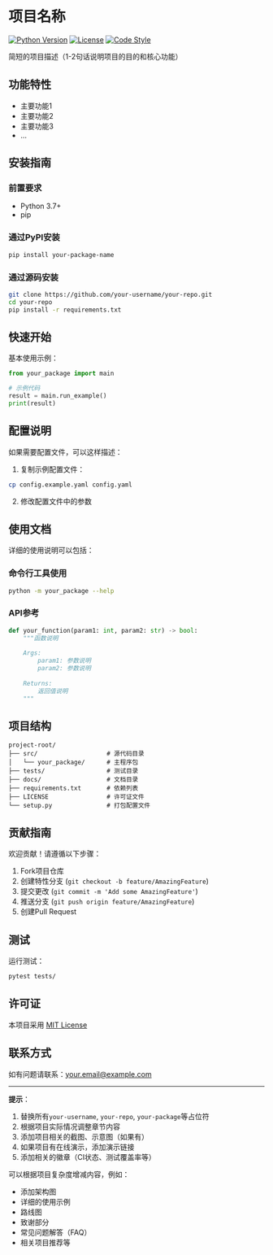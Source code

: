 # 项目名称

[![Python Version](https://img.shields.io/badge/python-3.7%2B-blue)](https://www.python.org/)
[![License](https://img.shields.io/badge/license-MIT-green)](LICENSE)
[![Code Style](https://img.shields.io/badge/code%20style-black-000000.svg)](https://github.com/psf/black)

简短的项目描述（1-2句话说明项目的目的和核心功能）

## 功能特性

- 主要功能1
- 主要功能2
- 主要功能3
- ...

## 安装指南

### 前置要求

- Python 3.7+
- pip

### 通过PyPI安装

```bash
pip install your-package-name
```

### 通过源码安装

```bash
git clone https://github.com/your-username/your-repo.git
cd your-repo
pip install -r requirements.txt
```

## 快速开始

基本使用示例：

```python
from your_package import main

# 示例代码
result = main.run_example()
print(result)
```

## 配置说明

如果需要配置文件，可以这样描述：

1. 复制示例配置文件：
```bash
cp config.example.yaml config.yaml
```
2. 修改配置文件中的参数

## 使用文档

详细的使用说明可以包括：

### 命令行工具使用
```bash
python -m your_package --help
```

### API参考
```python
def your_function(param1: int, param2: str) -> bool:
    """函数说明
    
    Args:
        param1: 参数说明
        param2: 参数说明
    
    Returns:
        返回值说明
    """
```

## 项目结构

```
project-root/
├── src/                   # 源代码目录
│   └── your_package/      # 主程序包
├── tests/                 # 测试目录
├── docs/                  # 文档目录
├── requirements.txt       # 依赖列表
├── LICENSE                # 许可证文件
└── setup.py               # 打包配置文件
```

## 贡献指南

欢迎贡献！请遵循以下步骤：

1. Fork项目仓库
2. 创建特性分支 (`git checkout -b feature/AmazingFeature`)
3. 提交更改 (`git commit -m 'Add some AmazingFeature'`)
4. 推送分支 (`git push origin feature/AmazingFeature`)
5. 创建Pull Request

## 测试

运行测试：
```bash
pytest tests/
```

## 许可证

本项目采用 [MIT License](LICENSE)

## 联系方式

如有问题请联系：[your.email@example.com](mailto:your.email@example.com)

---

**提示**：
1. 替换所有`your-username`, `your-repo`, `your-package`等占位符
2. 根据项目实际情况调整章节内容
3. 添加项目相关的截图、示意图（如果有）
4. 如果项目有在线演示，添加演示链接
5. 添加相关的徽章（CI状态、测试覆盖率等）

可以根据项目复杂度增减内容，例如：
- 添加架构图
- 详细的使用示例
- 路线图
- 致谢部分
- 常见问题解答（FAQ）
- 相关项目推荐等